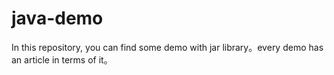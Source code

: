 # java-demo
In this repository, you can find some demo with jar library。every demo has an article  in terms of it。
